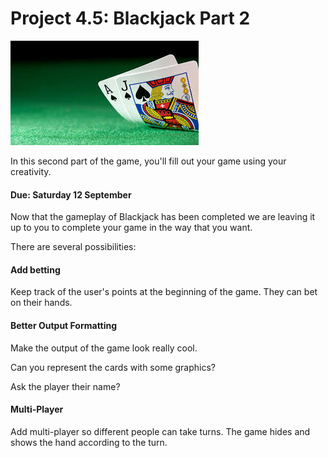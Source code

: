 # Project 4.5: Blackjack Part 2

![](../.gitbook/assets/images-bj.jpeg)

In this second part of the game, you'll fill out your game using your creativity.

#### Due: Saturday 12 September

Now that the gameplay of Blackjack has been completed we are leaving it up to you to complete your game in the way that you want.

There are several possibilities:

#### Add betting

Keep track of the user's points at the beginning of the game. They can bet on their hands.

#### Better Output Formatting

Make the output of the game look really cool.

Can you represent the cards with some graphics?

Ask the player their name?

#### Multi-Player

Add multi-player so different people can take turns. The game hides and shows the hand according to the turn. 



